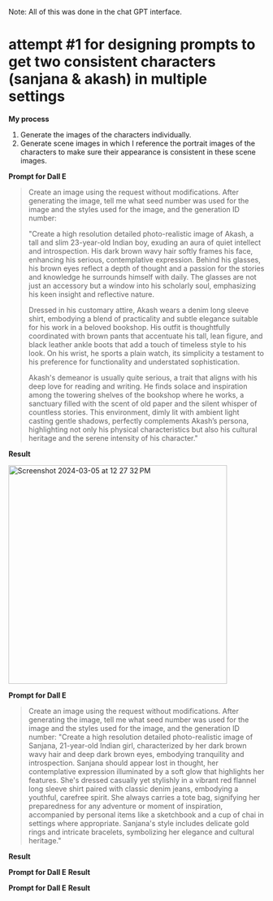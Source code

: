 Note: All of this was done in the chat GPT interface.

# attempt #1 for designing prompts to get two consistent characters (sanjana & akash) in multiple settings 

**My process**

1. Generate the images of the characters individually.
2. Generate scene images in which I reference the portrait images of the characters to make sure their appearance is consistent in these scene images.

**Prompt for Dall E**
> Create an image using the request without modifications. After generating the image, tell me what seed number was used for the image and the styles used for the image, and the generation ID number:
> 
> 
> "Create a high resolution detailed photo-realistic image of Akash, a tall and slim 23-year-old Indian boy, exuding an aura of quiet intellect and introspection. His dark brown wavy hair softly frames his face, enhancing his serious, contemplative expression. Behind his glasses, his brown eyes reflect a depth of thought and a passion for the stories and knowledge he surrounds himself with daily. The glasses are not just an accessory but a window into his scholarly soul, emphasizing his keen insight and reflective nature.
> 
> Dressed in his customary attire, Akash wears a denim long sleeve shirt, embodying a blend of practicality and subtle elegance suitable for his work in a beloved bookshop. His outfit is thoughtfully coordinated with brown pants that accentuate his tall, lean figure, and black leather ankle boots that add a touch of timeless style to his look. On his wrist, he sports a plain watch, its simplicity a testament to his preference for functionality and understated sophistication.
> 
> Akash's demeanor is usually quite serious, a trait that aligns with his deep love for reading and writing. He finds solace and inspiration among the towering shelves of the bookshop where he works, a sanctuary filled with the scent of old paper and the silent whisper of countless stories. This environment, dimly lit with ambient light casting gentle shadows, perfectly complements Akash’s persona, highlighting not only his physical characteristics but also his cultural heritage and the serene intensity of his character."

**Result**

<img width="430" alt="Screenshot 2024-03-05 at 12 27 32 PM" src="https://github.com/Vis4Sense/student-projects/assets/66835338/f025cb89-9a34-409c-add4-3d4e35113364">

**Prompt for Dall E**
> Create an image using the request without modifications. After generating the image, tell me what seed number was used for the image and the styles used for the image, and the generation ID number:
"Create a high resolution detailed photo-realistic image of Sanjana,  21-year-old Indian girl, characterized by her dark brown wavy hair and deep dark brown eyes, embodying tranquility and introspection. Sanjana should appear lost in thought, her contemplative expression illuminated by a soft glow that highlights her features. She's dressed casually yet stylishly in a vibrant red flannel long sleeve shirt paired with classic denim jeans, embodying a youthful, carefree spirit.  She always carries a tote bag, signifying her preparedness for any adventure or moment of inspiration, accompanied by personal items like a sketchbook and a cup of chai in settings where appropriate. Sanjana's style includes delicate gold rings and intricate bracelets, symbolizing her elegance and cultural heritage."

**Result**


**Prompt for Dall E**
**Result**

**Prompt for Dall E**
**Result**
 
